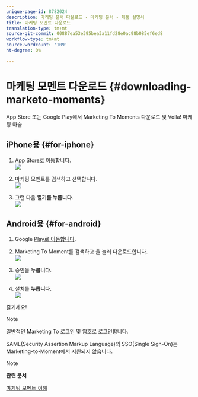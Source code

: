 ```yaml
---
unique-page-id: 8782024
description: 마케팅 문서 다운로드 - 마케팅 문서 - 제품 설명서
title: 마케팅 모멘트 다운로드
translation-type: tm+mt
source-git-commit: 00887ea53e395bea3a11fd28e0ac98b085ef6ed8
workflow-type: tm+mt
source-wordcount: '109'
ht-degree: 0%

---
```



# 마케팅 모멘트 다운로드 {#downloading-marketo-moments}

App Store 또는 Google Play에서 Marketing To Moments 다운로드 및 Voila! 마케팅 마술

## iPhone용 {#for-iphone}

1. App [Store로 이동합니다](https://itunes.apple.com/us/genre/ios/id36?mt=8).\
   ![](assets/image2015-7-15-14-3a52-3a13.png)

1. 마케팅 모멘트를 검색하고 선택합니다.\
   ![](assets/image2015-7-7-17-3a19-3a7.png)

1. 그런 다음 **열기를 누릅니다**.\
   ![](assets/image2015-7-7-17-3a20-3a51.png)

## Android용 {#for-android}

1. Google [Play로 이동합니다](https://play.google.com/store?hl=en).
1. Marketing To Moment를 검색하고 을 눌러 다운로드합니다.\
   ![](assets/image2015-7-14-9-3a6-3a34.png)

1. 승인을 **누릅니다**.\
   ![](assets/image2015-7-7-16-3a41-3a47.png)

1. 설치를 **누릅니다**.\
   ![](assets/image2015-7-7-16-3a43-3a21.png)

즐기세요!

>[!NOTE]
>
>일반적인 Marketing To 로그인 및 암호로 로그인합니다.
>
>SAML(Security Assertion Markup Language)의 SSO(Single Sign-On)는 Marketing-to-Moment에서 지원되지 않습니다.

>[!NOTE]
>
>**관련 문서**
>
>[마케팅 모멘트 이해](../../../../../product-docs/core-marketo-concepts/mobile-apps/marketo-moments/understanding-moments/understanding-marketo-moments.md)

